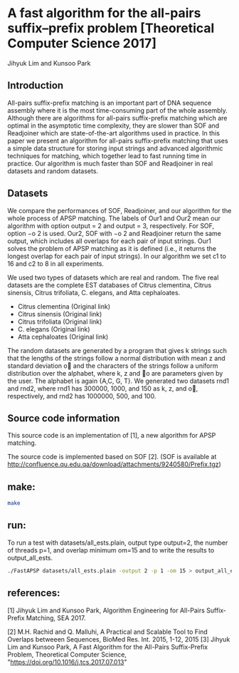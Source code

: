 # A fast algorithm for the all-pairs suffix–prefix problem [Theoretical Computer Science 2017]
Jihyuk Lim and Kunsoo Park

## Introduction
All-pairs suffix-prefix matching is an important part of DNA sequence assembly where it is the most time-consuming part of the whole assembly. Although there are algorithms for all-pairs suffix-prefix matching which are optimal in the asymptotic time complexity, they are slower than SOF and Readjoiner which are state-of-the-art algorithms used in practice.
In this paper we present an algorithm for all-pairs suffix-prefix matching that uses a simple data structure for storing input strings and advanced algorithmic techniques for matching, which together lead to fast running time in practice. Our algorithm is much faster than SOF and Readjoiner in real datasets and random datasets.

## Datasets
We compare the performances of SOF, Readjoiner, and our algorithm for the whole process of APSP matching. The labels of Our1 and Our2 mean our algorithm with option output = 2 and output = 3, respectively. For SOF, option −o 2 is used. Our2, SOF with −o 2 and Readjoiner return the same output, which includes all overlaps for each pair of input strings. Our1 solves the problem of APSP matching as it is defined (i.e., it returns the longest overlap for each pair of input strings).  In our algorithm we set c1 to 16 and c2 to 8 in all experiments.

We used two types of datasets which are real and random. The five real datasets are the complete EST databases of Citrus clementina, Citrus sinensis, Citrus trifoliata, C. elegans, and Atta cephaloates.

- Citrus clementina (Original link)
- Citrus sinensis (Original link)
- Citrus trifoliata (Original link)
- C. elegans (Original link)
- Atta cephaloates (Original link)

The random datasets are generated by a program that gives k strings such that the lengths of the strings follow a normal distribution with mean z and standard deviation o and the characters of the strings follow a uniform distribution over the alphabet, where k, z and o are parameters given by the user. The alphabet is again {A,C, G, T}. We generated two datasets rnd1 and rnd2, where rnd1 has 300000, 1000, and 150 as k, z, and o, respectively, and rnd2 has 1000000, 500, and 100.

## Source code information
This source code is an implementation of \[1\], a new algorithm for APSP matching.

The source code is implemented based on SOF \[2\]. (SOF is available at http://confluence.qu.edu.qa/download/attachments/9240580/Prefix.tgz)



## make:

```sh
make
```

## run:

To run a test with datasets/all_ests.plain, output type output=2, the number of threads p=1, and overlap minimum om=15 and to write the results to output_all_ests.

```sh
./FastAPSP datasets/all_ests.plain -output 2 -p 1 -om 15 > output_all_ests
```

## references:
[1] Jihyuk Lim and Kunsoo Park, Algorithm Engineering for All-Pairs Suffix-Prefix Matching, SEA 2017.

[2] M.H. Rachid and Q. Malluhi, A Practical and Scalable Tool to Find Overlaps betweeen Sequences, BioMed Res. Int. 2015, 1-12, 2015
[3] Jihyuk Lim and Kunsoo Park, A Fast Algorithm for the All-Pairs Suffix-Prefix Problem, Theoretical Computer Science, "https://doi.org/10.1016/j.tcs.2017.07.013"

